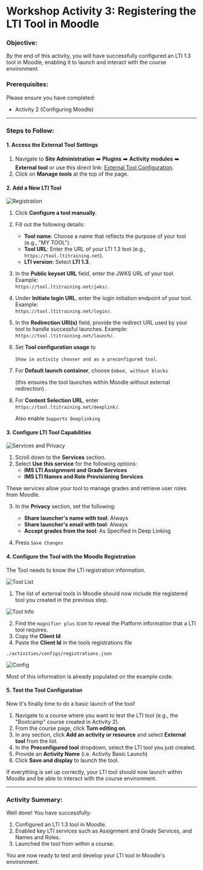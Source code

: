 # Workshop Activity 3: Registering the LTI Tool in Moodle

### Objective:
By the end of this activity, you will have successfully configured an LTI 1.3 tool in Moodle, enabling it to launch and interact with the course environment.

### Prerequisites:
Please ensure you have completed:
- Activity 2 (Configuring Moodle)

---

### **Steps to Follow:**

#### 1. **Access the External Tool Settings**

1. Navigate to **Site Administration** ➡️ **Plugins** ➡️ **Activity modules** ➡️ **External tool** or use this direct link: [External Tool Configuration](https://platform.ltitraining.net/mod/lti/toolconfigure.php).
2. Click on **Manage tools** at the top of the page.

#### 2. **Add a New LTI Tool**

![Registration](images/platformReg1.png)

1. Click **Configure a tool manually**.
2. Fill out the following details:

   - **Tool name**: Choose a name that reflects the purpose of your tool (e.g., "MY TOOL").
   - **Tool URL**: Enter the URL of your LTI 1.3 tool (e.g., `https://tool.ltitraining.net`).
   - **LTI version**: Select **LTI 1.3**.

3. In the **Public keyset URL** field, enter the JWKS URL of your tool. Example:  
   `https://tool.ltitraining.net/jwks/`.

4. Under **Initiate login URL**, enter the login initiation endpoint of your tool. Example:  
   `https://tool.ltitraining.net/login/`.

5. In the **Redirection URI(s)** field, provide the redirect URL used by your tool to handle successful launches. Example:  
   `https://tool.ltitraining.net/launch/`.

6. Set **Tool configuration usage** to 

    `Show in activity chooser and as a preconfigured tool`.

7. For **Default launch container**, choose 
    `Embed, without blocks` 
    
    (this ensures the tool launches within Moodle without external redirection).

8. For **Content Selection URL**,  enter
   `https://tool.ltitraining.net/deeplink/`.

   Also enable `Supports Deeplinking`

#### 3. **Configure LTI Tool Capabilities**

![Services and Privacy](images/platformReg2.png)

1. Scroll down to the **Services** section.
2. Select **Use this service** for the following options:
   - **IMS LTI Assignment and Grade Services**
   - **IMS LTI Names and Role Provisioning Services**

These services allow your tool to manage grades and retrieve user roles from Moodle.

3. In the **Privacy** section, set the following:
   - **Share launcher's name with tool**: Always
   - **Share launcher's email with tool**: Always
   - **Accept grades from the tool**: As Specified in Deep Linking

4. Press `Save Changes`

#### 4. **Configure the Tool with the Moodle Registration**

The Tool needs to know the LTI registration information.  

![Tool List](images/toolList.png)

1. The list of external tools in Moodle should now include the registered tool you created in the previous step.

![Tool Info](images/toolInfo.png)

2. Find the `magnifier plus` icon to reveal the Platform information that a LTI tool requires.
3. Copy the **Client Id**
4. Paste the **Client Id** in the tools registrations file

```
./activities/configs/registrations.json
```

![Config](images/toolRegistrations.png)


Most of this information is already populated on the example code.

#### 5. **Test the Tool Configuration**

Now it's finally time to do a basic launch of the tool!

1. Navigate to a course where you want to test the LTI tool (e.g., the "Bootcamp" course created in Activity 2).
2. From the course page, click **Turn editing on**.
3. In any section, click **Add an activity or resource** and select **External tool** from the list.
4. In the **Preconfigured tool** dropdown, select the LTI tool you just created.
5. Provide an **Activity Name** (i.e. Activity Basic Launch)
5. Click **Save and display** to launch the tool.

If everything is set up correctly, your LTI tool should now launch within Moodle and be able to interact with the course environment.

---

### **Activity Summary:**

Well done! You have successfully:

1. Configured an LTI 1.3 tool in Moodle.
2. Enabled key LTI services such as Assignment and Grade Services, and Names and Roles.
3. Launched the tool from within a course.

You are now ready to test and develop your LTI tool in Moodle's environment.

